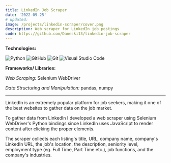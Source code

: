 ```yaml
---
title: LinkedIn Job Scraper
date: '2022-09-25'
# updated:
image: /projects/linkedin-scraper/cover.png
description: Web scraper for LinkedIn job postings
code: https://github.com/Daneski13/linkedin-job-scraper
---
```


**Technologies:**

![Python](https://img.shields.io/badge/python-3670A0?style=for-the-badge&logo=python&logoColor=ffdd54)
![GitHub](https://img.shields.io/badge/github-%23121011.svg?style=for-the-badge&logo=github&logoColor=white)
![Git](https://img.shields.io/badge/git-%23F05033.svg?style=for-the-badge&logo=git&logoColor=white)
![Visual Studio Code](https://img.shields.io/badge/Visual%20Studio%20Code-0078d7.svg?style=for-the-badge&logo=visual-studio-code&logoColor=white)

**Frameworks/ Libraries:**

_Web Scraping:_ Selenium WebDriver

_Data Structuring and Manipulation:_ pandas, numpy

---

LinkedIn is an extremely popular platform for job seekers, making it one of the best websites to gather data on the job market.

To gather data from LinkedIn I developed a web scraper using Selenium WebDriver's Python bindings since LinkedIn uses JavaScript to render content after clicking the proper elements.

The scraper collects each listing's title, URL, company name, company's LinkedIn URL, the job's location, the description, seniority level, employment type (eg. Full Time, Part Time etc.), job functions, and the company's industries.
